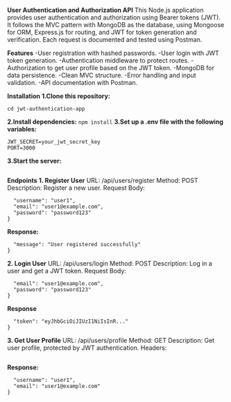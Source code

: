 **User Authentication and Authorization API**
This Node.js application provides user authentication and authorization using Bearer tokens (JWT). It follows the MVC pattern with MongoDB as the database, using Mongoose for ORM, Express.js for routing, and JWT for token generation and verification. Each request is documented and tested using Postman.

**Features**
-User registration with hashed passwords.
-User login with JWT token generation.
-Authentication middleware to protect routes.
-Authorization to get user profile based on the JWT token.
-MongoDB for data persistence.
-Clean MVC structure.
-Error handling and input validation.
-API documentation with Postman.

**Installation**
**1.Clone this repository:**
```git clone https://github.com/your-repo-url.git
cd jwt-authentication-app
```
**2.Install dependencies:**
```npm install```
**3.Set up a .env file with the following variables:**
```MONGO_URI=your_mongodb_uri
JWT_SECRET=your_jwt_secret_key
PORT=3000
```
**3.Start the server:**
```npm start
```

**Endpoints**
**1. Register User**
URL: /api/users/register
Method: POST
Description: Register a new user.
Request Body:
```{
  "username": "user1",
  "email": "user1@example.com",
  "password": "password123"
}
```

**Response:**
```{
  "message": "User registered successfully"
}
```
**2. Login User**
URL: /api/users/login
Method: POST
Description: Log in a user and get a JWT token.
Request Body:
```{
  "email": "user1@example.com",
  "password": "password123"
}
```
**Response**
```{
  "token": "eyJhbGciOiJIUzI1NiIsInR..."
}
```

**3. Get User Profile**
URL: /api/users/profile
Method: GET
Description: Get user profile, protected by JWT authentication.
Headers:
```Authorization: Bearer <token>
```

**Response:**
```{
  "username": "user1",
  "email": "user1@example.com"
}
```
